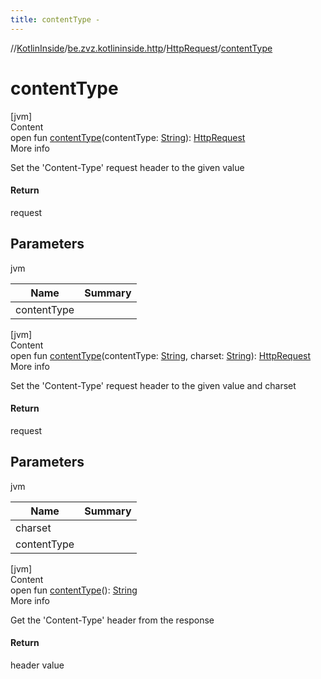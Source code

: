```yaml
---
title: contentType -
---
```

//[KotlinInside](../../index.md)/[be.zvz.kotlininside.http](../index.md)/[HttpRequest](index.md)/[contentType](content-type.md)



# contentType  
[jvm]  
Content  
open fun [contentType](content-type.md)(contentType: [String](https://docs.oracle.com/javase/7/docs/api/java/lang/String.html)): [HttpRequest](index.md)  
More info  


Set the 'Content-Type' request header to the given value



#### Return  


request



## Parameters  
  
jvm  
  
|  Name|  Summary| 
|---|---|
| <a name="be.zvz.kotlininside.http/HttpRequest/contentType/#java.lang.String/PointingToDeclaration/"></a>contentType| <a name="be.zvz.kotlininside.http/HttpRequest/contentType/#java.lang.String/PointingToDeclaration/"></a>
  
  


[jvm]  
Content  
open fun [contentType](content-type.md)(contentType: [String](https://docs.oracle.com/javase/7/docs/api/java/lang/String.html), charset: [String](https://docs.oracle.com/javase/7/docs/api/java/lang/String.html)): [HttpRequest](index.md)  
More info  


Set the 'Content-Type' request header to the given value and charset



#### Return  


request



## Parameters  
  
jvm  
  
|  Name|  Summary| 
|---|---|
| <a name="be.zvz.kotlininside.http/HttpRequest/contentType/#java.lang.String#java.lang.String/PointingToDeclaration/"></a>charset| <a name="be.zvz.kotlininside.http/HttpRequest/contentType/#java.lang.String#java.lang.String/PointingToDeclaration/"></a>
| <a name="be.zvz.kotlininside.http/HttpRequest/contentType/#java.lang.String#java.lang.String/PointingToDeclaration/"></a>contentType| <a name="be.zvz.kotlininside.http/HttpRequest/contentType/#java.lang.String#java.lang.String/PointingToDeclaration/"></a>
  
  


[jvm]  
Content  
open fun [contentType](content-type.md)(): [String](https://docs.oracle.com/javase/7/docs/api/java/lang/String.html)  
More info  


Get the 'Content-Type' header from the response



#### Return  


header value

  



